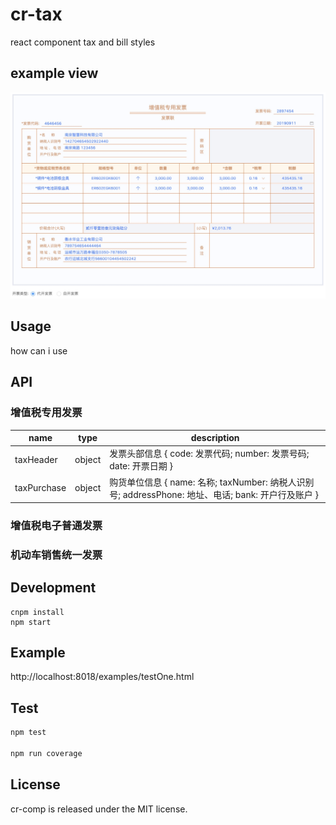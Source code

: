 # cr-tax

react component tax and bill styles

## example view
<img src="./github/example1.jpg" alt="example" />

## Usage
how can i use

## API

### 增值税专用发票

name | type | description
-----| -----| ------------
taxHeader | object | 发票头部信息 { code: 发票代码; number: 发票号码; date: 开票日期 }
taxPurchase | object | 购货单位信息 { name: 名称; taxNumber: 纳税人识别号; addressPhone: 地址、电话; bank: 开户行及账户 }

### 增值税电子普通发票

### 机动车销售统一发票

## Development

```
cnpm install
npm start
```

## Example

http://localhost:8018/examples/testOne.html

## Test
  ```js
  npm test
  
  npm run coverage
  ```



## License

cr-comp is released under the MIT license.
